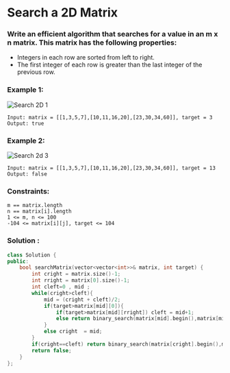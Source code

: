 # Search a 2D Matrix
### Write an efficient algorithm that searches for a value in an m x n matrix. This matrix has the following properties:

- Integers in each row are sorted from left to right.
- The first integer of each row is greater than the last integer of the previous row.
 

### Example 1:

![Search 2D 1](https://assets.leetcode.com/uploads/2020/10/05/mat.jpg)


    Input: matrix = [[1,3,5,7],[10,11,16,20],[23,30,34,60]], target = 3
    Output: true
### Example 2:

![Search 2d 3](https://assets.leetcode.com/uploads/2020/10/05/mat2.jpg)


    Input: matrix = [[1,3,5,7],[10,11,16,20],[23,30,34,60]], target = 13
    Output: false
 

### Constraints:

    m == matrix.length
    n == matrix[i].length
    1 <= m, n <= 100
    -104 <= matrix[i][j], target <= 104

### Solution :
```cpp
class Solution {
public:
    bool searchMatrix(vector<vector<int>>& matrix, int target) {
        int cright = matrix.size()-1;
        int rright = matrix[0].size()-1;
        int cleft=0 , mid ;
        while(cright>cleft){
            mid = (cright + cleft)/2;
            if(target>matrix[mid][0]){
                if(target>matrix[mid][rright]) cleft = mid+1;
                else return binary_search(matrix[mid].begin(),matrix[mid].end(),target);
            }
            else cright  = mid;
        }
        if(cright==cleft) return binary_search(matrix[cright].begin(),matrix[cright].end(),target); 
        return false;
    }
};
```